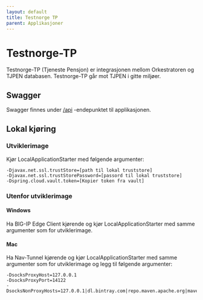```yaml
---
layout: default
title: Testnorge TP
parent: Applikasjoner
---
```


# Testnorge-TP
Testnorge-TP (Tjeneste Pensjon) er integrasjonen mellom Orkestratoren og TJPEN databasen. Testnorge-TP går mot TJPEN i gitte miljøer.
 
## Swagger
Swagger finnes under [/api](https://testnorge-tp.nais.preprod.local/swagger-ui.html) -endepunktet til applikasjonen.
 
## Lokal kjøring
       
### Utviklerimage
Kjør LocalApplicationStarter med følgende argumenter:
```
-Djavax.net.ssl.trustStore=[path til lokal truststore]
-Djavax.net.ssl.trustStorePassword=[passord til lokal truststore]
-Dspring.cloud.vault.token=[Kopier token fra vault]
```

### Utenfor utviklerimage
    
#### Windows
Ha BIG-IP Edge Client kjørende og kjør LocalApplicationStarter med samme argumenter som for utviklerimage.
        
#### Mac
Ha Nav-Tunnel kjørende og kjør LocalApplicationStarter med samme argumenter som for utviklerimage og legg til følgende argumenter:
```
-DsocksProxyHost=127.0.0.1
-DsocksProxyPort=14122
-DsocksNonProxyHosts=127.0.0.1|dl.bintray.com|repo.maven.apache.org|maven.adeo.no|packages.confluent.io|confluent.io|maven.xwiki.org|maven.repository.redhat.com
```
